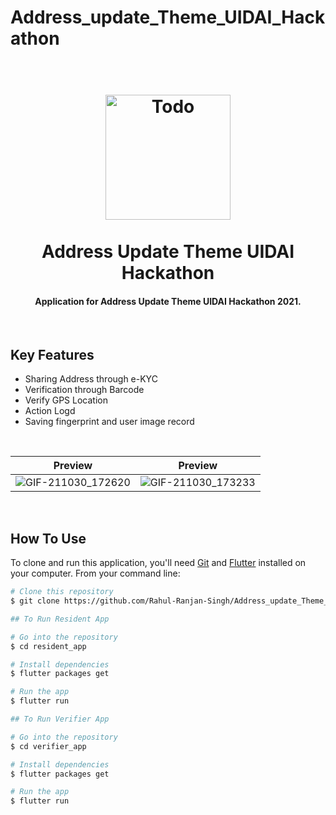 # Address_update_Theme_UIDAI_Hackathon

<h1 align="center">
  <br>
  <a href="https://hackathon.uidai.gov.in/"><img src="https://upload.wikimedia.org/wikipedia/en/thumb/c/cf/Aadhaar_Logo.svg/1200px-Aadhaar_Logo.svg.png" alt="Todo" width="200"></a>
  <br>
  <br>
  Address Update Theme UIDAI Hackathon
  <br>
</h1>

<h4 align="center">Application for Address Update Theme UIDAI Hackathon 2021</a>.</h4>
<br>

## Key Features

* Sharing Address through e-KYC
* Verification through Barcode
* Verify GPS Location
* Action Logd
* Saving fingerprint and user image record

<br>

Preview            |  Preview
:-------------------------:|:-------------------------:
![GIF-211030_172620](https://user-images.githubusercontent.com/72249692/139534200-a8af4c8f-7d86-4989-88c2-ffce54a05d7c.gif)  |  ![GIF-211030_173233](https://user-images.githubusercontent.com/72249692/139534258-aa1896e9-18ac-4437-a8ae-399e9c85ad21.gif)

<br>

## How To Use

To clone and run this application, you'll need [Git](https://git-scm.com) and [Flutter](https://flutter.dev/docs/get-started/install) installed on your computer. From your command line:

```bash
# Clone this repository
$ git clone https://github.com/Rahul-Ranjan-Singh/Address_update_Theme_UIDAI_Hackathon

## To Run Resident App

# Go into the repository
$ cd resident_app

# Install dependencies
$ flutter packages get

# Run the app
$ flutter run

## To Run Verifier App

# Go into the repository
$ cd verifier_app

# Install dependencies
$ flutter packages get

# Run the app
$ flutter run
```

